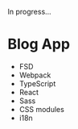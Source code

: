 In progress...

# Blog App

<ul>
  <li>FSD</li>
  <li>Webpack</li>
  <li>TypeScript</li>
  <li>React</li>
  <li>Sass</li>
  <li>CSS modules</li>
  <li>i18n</li>
</ul>

